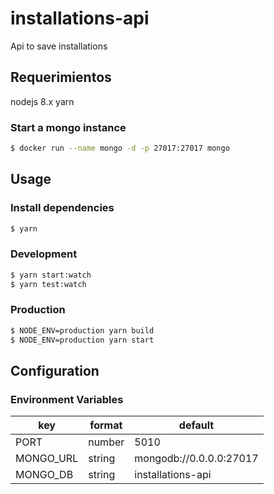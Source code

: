 # installations-api
Api to save installations

## Requerimientos

nodejs 8.x
yarn

### Start a mongo instance

```bash
$ docker run --name mongo -d -p 27017:27017 mongo
```

## Usage

### Install dependencies


```bash
$ yarn
```

### Development

```bash
$ yarn start:watch
$ yarn test:watch
```

### Production

```bash
$ NODE_ENV=production yarn build
$ NODE_ENV=production yarn start
```

## Configuration

### Environment Variables

| key | format | default |
| ----- | ----- | ----- |
| PORT | number | 5010 |
| MONGO_URL | string | mongodb://0.0.0.0:27017 |
| MONGO_DB | string | installations-api |

